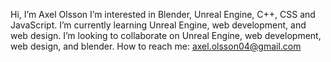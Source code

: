 Hi, I’m Axel Olsson
I’m interested in Blender, Unreal Engine, C++, CSS and JavaScript.
I’m currently learning Unreal Engine, web development, and web design.
I’m looking to collaborate on Unreal Engine, web development, web design, and blender.
How to reach me: axel.olsson04@gmail.com


